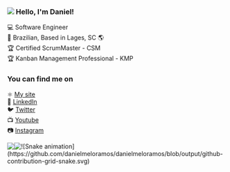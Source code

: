 ### <img src="https://media.giphy.com/media/hvRJCLFzcasrR4ia7z/giphy.gif" width="30px"> Hello, I'm Daniel!

💻 Software Engineer <br>
🏡 Brazilian, Based in Lages, SC 🌎 <br>
🏆 Certified ScrumMaster - CSM <br>
🏆 Kanban Management Professional - KMP <br>

### You can find me on

⚛️ [My site](https://danielmeloramos.com.br) <br>
💼 [LinkedIn](https://www.linkedin.com/in/daniel-melo-ramos) <br>
🐦 [Twitter](https://twitter.com/DanielMeloRamo1) <br>
📺 [Youtube](https://www.youtube.com/channel/UC3vWUTX7VgTAJCmEIkp_cqQ) <br>
📷 [Instagram](https://www.instagram.com/danielmeloramos) <br>

<a href="https://github.com/anuraghazra/github-readme-stats">
  <img align="left" src="https://github-readme-stats.vercel.app/api?username=danielmeloramos&count_private=true&show_icons=true&card_width=600&theme=buefy" />
</a>
<a href="https://github.com/anuraghazra/github-readme-stats">
  <img align="left" src="https://github-readme-stats.vercel.app/api/top-langs/?username=danielmeloramos&hide=css,html&theme=buefy" />
</a>

<div> 
    ![Snake animation](https://github.com/danielmeloramos/danielmeloramos/blob/output/github-contribution-grid-snake.svg) 
</div>
